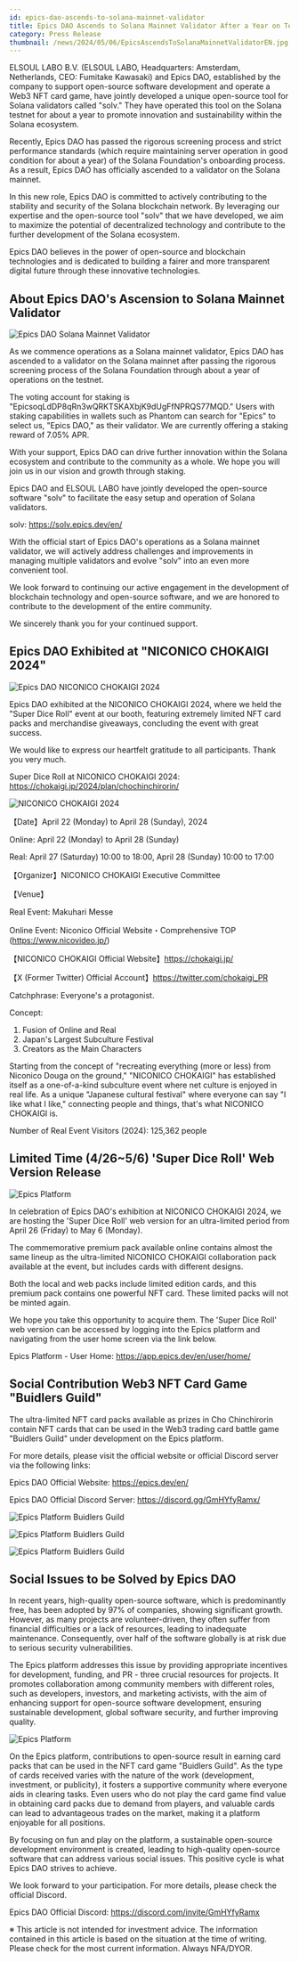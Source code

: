 ```yaml
---
id: epics-dao-ascends-to-solana-mainnet-validator
title: Epics DAO Ascends to Solana Mainnet Validator After a Year on Testnet
category: Press Release
thumbnail: /news/2024/05/06/EpicsAscendsToSolanaMainnetValidatorEN.jpg
---
```


ELSOUL LABO B.V. (ELSOUL LABO, Headquarters: Amsterdam, Netherlands, CEO: Fumitake Kawasaki) and Epics DAO, established by the company to support open-source software development and operate a Web3 NFT card game, have jointly developed a unique open-source tool for Solana validators called "solv." They have operated this tool on the Solana testnet for about a year to promote innovation and sustainability within the Solana ecosystem.

Recently, Epics DAO has passed the rigorous screening process and strict performance standards (which require maintaining server operation in good condition for about a year) of the Solana Foundation's onboarding process. As a result, Epics DAO has officially ascended to a validator on the Solana mainnet.

In this new role, Epics DAO is committed to actively contributing to the stability and security of the Solana blockchain network. By leveraging our expertise and the open-source tool "solv" that we have developed, we aim to maximize the potential of decentralized technology and contribute to the further development of the Solana ecosystem.

Epics DAO believes in the power of open-source and blockchain technologies and is dedicated to building a fairer and more transparent digital future through these innovative technologies.

## About Epics DAO's Ascension to Solana Mainnet Validator

![Epics DAO Solana Mainnet Validator](/news/2024/05/06/EpicsSolanaMainnetValidator.jpg)

As we commence operations as a Solana mainnet validator, Epics DAO has ascended to a validator on the Solana mainnet after passing the rigorous screening process of the Solana Foundation through about a year of operations on the testnet.

The voting account for staking is "EpicsoqLdDP8qRn3wQRKTSKAXbjK9dUgFfNPRQS77MQD." Users with staking capabilities in wallets such as Phantom can search for "Epics" to select us, "Epics DAO," as their validator. We are currently offering a staking reward of 7.05% APR.

With your support, Epics DAO can drive further innovation within the Solana ecosystem and contribute to the community as a whole. We hope you will join us in our vision and growth through staking.

Epics DAO and ELSOUL LABO have jointly developed the open-source software "solv" to facilitate the easy setup and operation of Solana validators.

solv: https://solv.epics.dev/en/

With the official start of Epics DAO's operations as a Solana mainnet validator, we will actively address challenges and improvements in managing multiple validators and evolve "solv" into an even more convenient tool.

We look forward to continuing our active engagement in the development of blockchain technology and open-source software, and we are honored to contribute to the development of the entire community.

We sincerely thank you for your continued support.

## Epics DAO Exhibited at "NICONICO CHOKAIGI 2024"

![Epics DAO NICONICO CHOKAIGI 2024](/news/2024/05/04/ThankYouForNicoNicoChokaigi2024EN.jpg)

Epics DAO exhibited at the NICONICO CHOKAIGI 2024, where we held the "Super Dice Roll" event at our booth, featuring extremely limited NFT card packs and merchandise giveaways, concluding the event with great success.

We would like to express our heartfelt gratitude to all participants. Thank you very much.

Super Dice Roll at NICONICO CHOKAIGI 2024:
https://chokaigi.jp/2024/plan/chochinchirorin/

![NICONICO CHOKAIGI 2024](/news/2024/04/23/NicoCho2024Key.jpg)

【Date】April 22 (Monday) to April 28 (Sunday), 2024

Online: April 22 (Monday) to April 28 (Sunday)

Real: April 27 (Saturday) 10:00 to 18:00, April 28 (Sunday) 10:00 to 17:00

【Organizer】NICONICO CHOKAIGI Executive Committee

【Venue】

Real Event: Makuhari Messe

Online Event: Niconico Official Website・Comprehensive TOP (https://www.nicovideo.jp/)

【NICONICO CHOKAIGI Official Website】https://chokaigi.jp/

【X (Former Twitter) Official Account】https://twitter.com/chokaigi_PR

Catchphrase: Everyone's a protagonist.

Concept:

1. Fusion of Online and Real
2. Japan's Largest Subculture Festival
3. Creators as the Main Characters

Starting from the concept of "recreating everything (more or less) from Niconico Douga on the ground," "NICONICO CHOKAIGI" has established itself as a one-of-a-kind subculture event where net culture is enjoyed in real life. As a unique "Japanese cultural festival" where everyone can say "I like what I like," connecting people and things, that's what NICONICO CHOKAIGI is.

Number of Real Event Visitors (2024): 125,362 people

## Limited Time (4/26~5/6) 'Super Dice Roll' Web Version Release

![Epics Platform](/news/2024/04/27/ChoChinchirorinWebEN.jpg)

In celebration of Epics DAO's exhibition at NICONICO CHOKAIGI 2024, we are hosting the 'Super Dice Roll' web version for an ultra-limited period from April 26 (Friday) to May 6 (Monday).

The commemorative premium pack available online contains almost the same lineup as the ultra-limited NICONICO CHOKAIGI collaboration pack available at the event, but includes cards with different designs.

Both the local and web packs include limited edition cards, and this premium pack contains one powerful NFT card. These limited packs will not be minted again.

We hope you take this opportunity to acquire them. The 'Super Dice Roll' web version can be accessed by logging into the Epics platform and navigating from the user home screen via the link below.

Epics Platform - User Home: https://app.epics.dev/en/user/home/

## Social Contribution Web3 NFT Card Game "Buidlers Guild"

The ultra-limited NFT card packs available as prizes in Cho Chinchirorin contain NFT cards that can be used in the Web3 trading card battle game "Buidlers Guild" under development on the Epics platform.

For more details, please visit the official website or official Discord server via the following links:

Epics DAO Official Website: https://epics.dev/en/

Epics DAO Official Discord Server: https://discord.gg/GmHYfyRamx/

![Epics Platform Buidlers Guild](/news/2024/04/19/BuidlersGuildFeaturedCardsInAlphaInvestorEN.jpg)

![Epics Platform Buidlers Guild](/news/2024/04/19/BuidlersGuildFeaturedCardsInAlphaDevEN.jpg)

![Epics Platform Buidlers Guild](/news/2024/04/19/BuidlersGuildFeaturedCardsInAlphaDegenEN.jpg)

## Social Issues to be Solved by Epics DAO

In recent years, high-quality open-source software, which is predominantly free, has been adopted by 97% of companies, showing significant growth. However, as many projects are volunteer-driven, they often suffer from financial difficulties or a lack of resources, leading to inadequate maintenance. Consequently, over half of the software globally is at risk due to serious security vulnerabilities.

The Epics platform addresses this issue by providing appropriate incentives for development, funding, and PR - three crucial resources for projects. It promotes collaboration among community members with different roles, such as developers, investors, and marketing activists, with the aim of enhancing support for open-source software development, ensuring sustainable development, global software security, and further improving quality.

![Epics Platform](/news/2024/03/12/EpicsPlatformEN.jpg)

On the Epics platform, contributions to open-source result in earning card packs that can be used in the NFT card game "Buidlers Guild". As the type of cards received varies with the nature of the work (development, investment, or publicity), it fosters a supportive community where everyone aids in clearing tasks. Even users who do not play the card game find value in obtaining card packs due to demand from players, and valuable cards can lead to advantageous trades on the market, making it a platform enjoyable for all positions.

By focusing on fun and play on the platform, a sustainable open-source development environment is created, leading to high-quality open-source software that can address various social issues. This positive cycle is what Epics DAO strives to achieve.

We look forward to your participation. For more details, please check the official Discord.

Epics DAO Official Discord: https://discord.com/invite/GmHYfyRamx

※ This article is not intended for investment advice. The information contained in this article is based on the situation at the time of writing. Please check for the most current information. Always NFA/DYOR.
